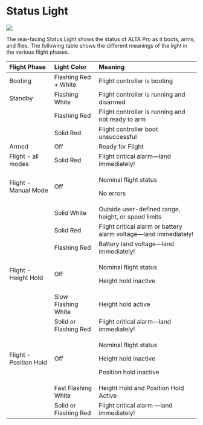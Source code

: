 # Status Light



![](https://lh4.googleusercontent.com/GeALpDJ99yx6XGy_oBwrp_6lPb85ragvsPUQ7nqbHJg_pWpXktEr2a-o0rZN5kKJcOhZkY5VshQSyjVWJ2QkDeIam8gNzGblG8ZsUIjeMS5-brrxehvWWv4thCb5ZFGEjy2PELNc)

The rear-facing Status Light shows the status of ALTA Pro as it boots, arms, and flies. The following table shows the different meanings of the light in the various flight phases.



<table>
  <thead>
    <tr>
      <th style="text-align:left"><b>Flight Phase</b>
      </th>
      <th style="text-align:left"><b>Light Color</b>
      </th>
      <th style="text-align:left"><b>Meaning</b>
      </th>
    </tr>
  </thead>
  <tbody>
    <tr>
      <td style="text-align:left">Booting</td>
      <td style="text-align:left">Flashing Red + White</td>
      <td style="text-align:left">Flight controller is booting</td>
    </tr>
    <tr>
      <td style="text-align:left">Standby</td>
      <td style="text-align:left">Flashing White</td>
      <td style="text-align:left">Flight controller is running and disarmed</td>
    </tr>
    <tr>
      <td style="text-align:left"></td>
      <td style="text-align:left">Flashing Red</td>
      <td style="text-align:left">Flight controller is running and not ready to arm</td>
    </tr>
    <tr>
      <td style="text-align:left"></td>
      <td style="text-align:left">Solid Red</td>
      <td style="text-align:left">Flight controller boot unsuccessful</td>
    </tr>
    <tr>
      <td style="text-align:left">Armed</td>
      <td style="text-align:left">Off</td>
      <td style="text-align:left">Ready for Flight</td>
    </tr>
    <tr>
      <td style="text-align:left">Flight - all modes</td>
      <td style="text-align:left">Solid Red</td>
      <td style="text-align:left">Flight critical alarm&#x2014;land immediately!</td>
    </tr>
    <tr>
      <td style="text-align:left">Flight - Manual Mode</td>
      <td style="text-align:left">Off</td>
      <td style="text-align:left">
        <p>Nominal flight status</p>
        <p>No errors</p>
      </td>
    </tr>
    <tr>
      <td style="text-align:left"></td>
      <td style="text-align:left">Solid White</td>
      <td style="text-align:left">Outside user-defined range, height, or speed limits</td>
    </tr>
    <tr>
      <td style="text-align:left"></td>
      <td style="text-align:left">Solid Red</td>
      <td style="text-align:left">Flight critical alarm or battery alarm voltage&#x2014;land immediately!</td>
    </tr>
    <tr>
      <td style="text-align:left"></td>
      <td style="text-align:left">Flashing Red</td>
      <td style="text-align:left">Battery land voltage&#x2014;land immediately!</td>
    </tr>
    <tr>
      <td style="text-align:left">Flight - Height Hold</td>
      <td style="text-align:left">Off</td>
      <td style="text-align:left">
        <p>Nominal flight status</p>
        <p>Height hold inactive</p>
      </td>
    </tr>
    <tr>
      <td style="text-align:left"></td>
      <td style="text-align:left">Slow Flashing White</td>
      <td style="text-align:left">Height hold active</td>
    </tr>
    <tr>
      <td style="text-align:left"></td>
      <td style="text-align:left">Solid or Flashing Red</td>
      <td style="text-align:left">Flight critical alarm&#x2014;land immediately!</td>
    </tr>
    <tr>
      <td style="text-align:left">Flight - Position Hold</td>
      <td style="text-align:left">Off</td>
      <td style="text-align:left">
        <p>Nominal flight status</p>
        <p>Height hold inactive</p>
        <p>Position hold inactive</p>
      </td>
    </tr>
    <tr>
      <td style="text-align:left"></td>
      <td style="text-align:left">Fast Flashing White</td>
      <td style="text-align:left">Height Hold and Position Hold Active</td>
    </tr>
    <tr>
      <td style="text-align:left"></td>
      <td style="text-align:left">Solid or Flashing Red</td>
      <td style="text-align:left">Flight critical alarm &#x2014;land immediately!</td>
    </tr>
  </tbody>
</table>